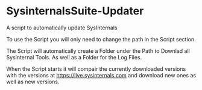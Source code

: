 # SysinternalsSuite-Updater
A script to automatically update SysInternals

To use the Script you will only need to change the path in the Script section.

The Script will automatically create a Folder under the Path to Downlad all Sysinternal Tools.
As well as a Folder for the Log Files.

When the Script starts it will compair the currently downloaded versions with the versions at https://live.sysinternals.com
and download new ones as well as new versions.
